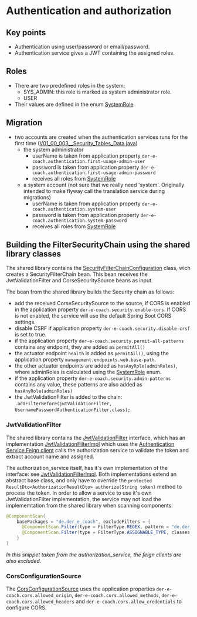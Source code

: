 # Authentication and authorization

## Key points
- Authentication using user/password or email/password.
- Authentication service gives a JWT containing the assigned roles.

## Roles
- There are two predefined roles in the system:
  - SYS_ADMIN: this role is marked as system administrator role.
  - USER
- Their values are defined in the enum [SystemRole](/shared_lib/src/main/java/de/der_e_coach/shared_lib/entity/SystemRole.java)

## Migration
- two accounts are created when the authentication services runs for the first time ([V01_00_003__Security_Tables_Data.java](/authentication_service/src/main/java/de/der_e_coach/authentication_service/db/migration/V01_00_003__Security_Tables_Data.java))
  - the system administrator
    - userName is taken from application property `der-e-coach.authentication.first-usage-admin-user`
    - password is taken from application property `der-e-coach.authentication.first-usage-admin-password`
    - receives all roles from [SystemRole](/shared_lib/src/main/java/de/der_e_coach/shared_lib/entity/SystemRole.java)
  - a system account (not sure that we really need 'system'. Originally intended to make flyway call the translation service during migrations)
    - userName is taken from application property `der-e-coach.authentication.system-user`
    - password is taken from application property `der-e-coach.authentication.system-password`
    - receives all roles from [SystemRole](/shared_lib/src/main/java/de/der_e_coach/shared_lib/entity/SystemRole.java)

## Building the FilterSecurityChain using the shared library classes
The shared library contains the [SecurityFilterChainConfiguration](/shared_lib/src/main/java/de/der_e_coach/shared_lib/configuration/SecurityFilterChainConfiguration.java) class, wich creates a SecurityFilterChain bean.
This bean receives the JwtValidationFilter and CorseSecuritySource beans as input. 

The bean from the shared library builds the Security chain as follows:
- add the received CorseSecuritySource to the source, if CORS is enabled in the application property `der-e-coach.security.enable-cors`. If CORS is not enabled, the service will use the default Spring Boot CORS settings.
- disable CSRF if application property `der-e-coach.security.disable-crsf` is set to true.
- if the application property `der-e-coach.security.permit-all-patterns` contains any endpoint, they are added as `permitAll()`
- the actuator endpoint `health` is added as `permitAll()`, using the application property `management.endpoints.web.base-path`.
- the other actuator endpoints are added as `hasAnyRole(adminRoles)`, where adminRoles is calculated using the [SystemRole](/shared_lib/src/main/java/de/der_e_coach/shared_lib/entity/SystemRole.java) enum.
- if the application property `der-e-coach.security.admin-patterns` contains any value, these patterns are also added as `hasAnyRole(adminRoles)`
- the JwtValidationFilter is added to the chain: `.addFilterBefore(jwtValidationFilter, UsernamePasswordAuthenticationFilter.class);`.

### JwtValidationFilter
The shared library contains the [JwtValidationFilter](/shared_lib/src/main/java/de/der_e_coach/shared_lib/configuration/JwtValidationFilter.java) interface, which has an implementation [JwtValidationFilterImpl](/shared_lib/src/main/java/de/der_e_coach/shared_lib/configuration/JwtValidationFilterImpl.java) which uses the [Authentication Service Feign client](/shared_lib/src/main/java/de/der_e_coach/shared_lib/service/feign/authentication_service/AuthenticationServiceClient.java) calls the authorization service to validate the token and extract account name and assigned.

The authorization_service itself, has it's own implementation of the interface: see [JwtValidationFilterImpl](/authentication_service/src/main/java/de/der_e_coach/authentication_service/configuration/JwtValidationFilterImpl.java).
Both implementations extend an abstract base class, and only have to override the `protected ResultDto<AuthorizationResultDto> authorize(String token)` method to process the token. In order to allow a service to use it's own JwtValidationFilter implementation, the service may not load the implememtation from the shared library when scanning components:
```Java
@ComponentScan(
    basePackages = "de.der_e_coach", excludeFilters = {
      @ComponentScan.Filter(type = FilterType.REGEX, pattern = "de.der_e_coach.shared_lib.service.feign.*"),
      @ComponentScan.Filter(type = FilterType.ASSIGNABLE_TYPE, classes = JwtValidationFilterImpl.class)
    }
)
```
_In this snippet taken from the authorization_service, the feign clients are also excluded._

### CorsConfigurationSource
The [CorsConfigurationSource](/shared_lib/src/main/java/de/der_e_coach/shared_lib/configuration/CorsSecurityConfiguration.java) uses the application properties `der-e-coach.cors.allowed_origin`, `der-e-coach.cors.allowed_methods`, `der-e-coach.cors.allowed_headers` and `der-e-coach.cors.allow_credentials` to configure CORS. 




